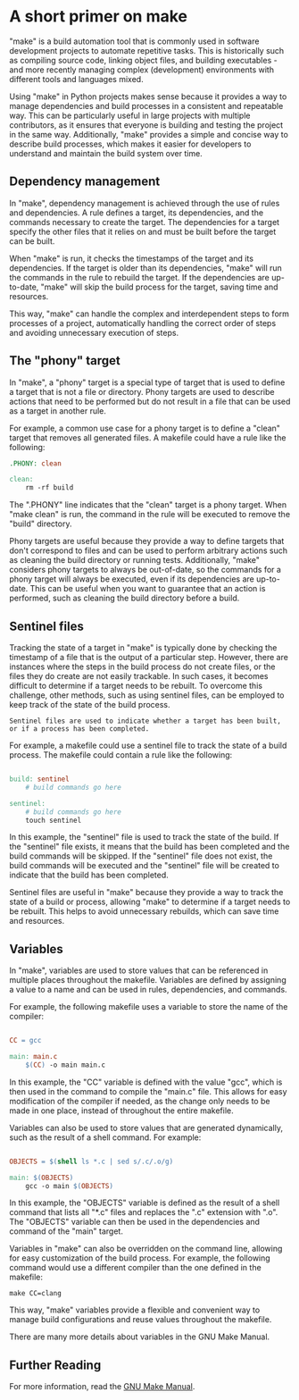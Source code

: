 # A short primer on make

"make" is a build automation tool that is commonly used in software development projects to automate repetitive tasks.
This is historically such as compiling source code, linking object files, and building executables - and more recently managing complex (development) environments with different tools and languages mixed.

Using "make" in Python projects makes sense because it provides a way to manage dependencies and build processes in a consistent and repeatable way.
This can be particularly useful in large projects with multiple contributors, as it ensures that everyone is building and testing the project in the same way.
Additionally, "make" provides a simple and concise way to describe build processes, which makes it easier for developers to understand and maintain the build system over time.

## Dependency management

In "make", dependency management is achieved through the use of rules and dependencies.
A rule defines a target, its dependencies, and the commands necessary to create the target.
The dependencies for a target specify the other files that it relies on and must be built before the target can be built.

When "make" is run, it checks the timestamps of the target and its dependencies.
If the target is older than its dependencies, "make" will run the commands in the rule to rebuild the target.
If the dependencies are up-to-date, "make" will skip the build process for the target, saving time and resources.

This way, "make" can handle the complex and interdependent steps to form processes of a project, automatically handling the correct order of steps and avoiding unnecessary execution of steps.

## The "phony" target

In "make", a "phony" target is a special type of target that is used to define a target that is not a file or directory. Phony targets are used to describe actions that need to be performed but do not result in a file that can be used as a target in another rule.

For example, a common use case for a phony target is to define a "clean" target that removes all generated files.
A makefile could have a rule like the following:

```makefile
.PHONY: clean

clean:
    rm -rf build
```

The ".PHONY" line indicates that the "clean" target is a phony target. When "make clean" is run, the command in the rule will be executed to remove the "build" directory.

Phony targets are useful because they provide a way to define targets that don't correspond to files and can be used to perform arbitrary actions such as cleaning the build directory or running tests.
Additionally, "make" considers phony targets to always be out-of-date, so the commands for a phony target will always be executed, even if its dependencies are up-to-date.
This can be useful when you want to guarantee that an action is performed, such as cleaning the build directory before a build.

## Sentinel files

Tracking the state of a target in "make" is typically done by checking the timestamp of a file that is the output of a particular step.
However, there are instances where the steps in the build process do not create files, or the files they do create are not easily trackable.
In such cases, it becomes difficult to determine if a target needs to be rebuilt.
To overcome this challenge, other methods, such as using sentinel files, can be employed to keep track of the state of the build process.

```{info}
Sentinel files are used to indicate whether a target has been built, or if a process has been completed.
```

For example, a makefile could use a sentinel file to track the state of a build process.
The makefile could contain a rule like the following:

```makefile

build: sentinel
    # build commands go here

sentinel:
    # build commands go here
    touch sentinel
```

In this example, the "sentinel" file is used to track the state of the build. If the "sentinel" file exists, it means that the build has been completed and the build commands will be skipped.
If the "sentinel" file does not exist, the build commands will be executed and the "sentinel" file will be created to indicate that the build has been completed.

Sentinel files are useful in "make" because they provide a way to track the state of a build or process, allowing "make" to determine if a target needs to be rebuilt.
This helps to avoid unnecessary rebuilds, which can save time and resources.

## Variables

In "make", variables are used to store values that can be referenced in multiple places throughout the makefile. Variables are defined by assigning a value to a name and can be used in rules, dependencies, and commands.

For example, the following makefile uses a variable to store the name of the compiler:

```makefile

CC = gcc

main: main.c
    $(CC) -o main main.c
```

In this example, the "CC" variable is defined with the value "gcc", which is then used in the command to compile the "main.c" file.
This allows for easy modification of the compiler if needed, as the change only needs to be made in one place, instead of throughout the entire makefile.

Variables can also be used to store values that are generated dynamically, such as the result of a shell command. For example:

```makefile

OBJECTS = $(shell ls *.c | sed s/.c/.o/g)

main: $(OBJECTS)
    gcc -o main $(OBJECTS)
```

In this example, the "OBJECTS" variable is defined as the result of a shell command that lists all "*.c" files and replaces the ".c" extension with ".o".
The "OBJECTS" variable can then be used in the dependencies and command of the "main" target.

Variables in "make" can also be overridden on the command line, allowing for easy customization of the build process.
For example, the following command would use a different compiler than the one defined in the makefile:

```shell
make CC=clang
```

This way, "make" variables provide a flexible and convenient way to manage build configurations and reuse values throughout the makefile.

There are many more details about variables in the GNU Make Manual.

## Further Reading

For more information, read the [GNU Make Manual](https://www.gnu.org/software/make/manual/make.html).
